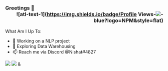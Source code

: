 ### Greetings 👋  <div align="right">![atl-text-1](https://img.shields.io/badge/Profile Views-![](https://komarev.com/ghpvc/?username=KingCobra2018)-blue?logo=NPM&style=flat)</div>

What Am I Up To:

- 🔭 Working on a NLP project
- 🌱 Exploring Data Warehousing
- 📫 Reach me via Discord @Nishat#4827


<img src="https://github-readme-stats.vercel.app/api?username=KingCobra2018&show_icons=true&hide=prs,issues">
<img src="https://github-readme-stats.vercel.app/api/top-langs/?username=KingCobra2018">
&
